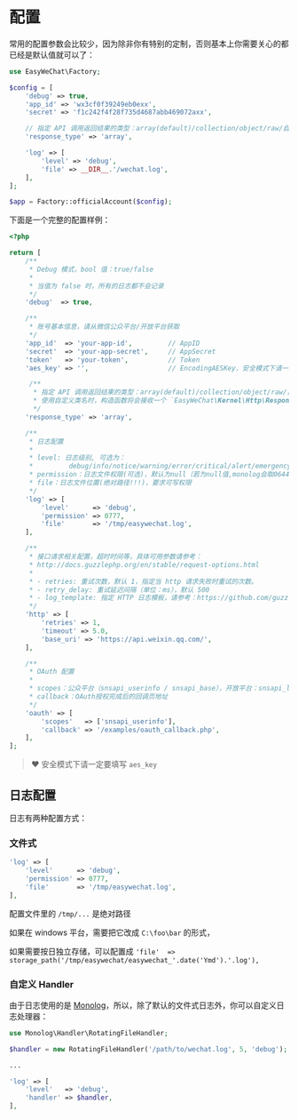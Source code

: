# 配置

常用的配置参数会比较少，因为除非你有特别的定制，否则基本上你需要关心的都已经是默认值就可以了：

```php
use EasyWeChat\Factory;

$config = [
    'debug' => true,
    'app_id' => 'wx3cf0f39249eb0exx',
    'secret' => 'f1c242f4f28f735d4687abb469072axx',

    // 指定 API 调用返回结果的类型：array(default)/collection/object/raw/自定义类名
    'response_type' => 'array',

    'log' => [
        'level' => 'debug',
        'file' => __DIR__.'/wechat.log',
    ],
];

$app = Factory::officialAccount($config);
```

下面是一个完整的配置样例：

```php
<?php

return [
    /**
     * Debug 模式，bool 值：true/false
     *
     * 当值为 false 时，所有的日志都不会记录
     */
    'debug'  => true,

    /**
     * 账号基本信息，请从微信公众平台/开放平台获取
     */
    'app_id'  => 'your-app-id',         // AppID
    'secret'  => 'your-app-secret',     // AppSecret
    'token'   => 'your-token',          // Token
    'aes_key' => '',                    // EncodingAESKey，安全模式下请一定要填写！！！

     /**
      * 指定 API 调用返回结果的类型：array(default)/collection/object/raw/自定义类名
      * 使用自定义类名时，构造函数将会接收一个 `EasyWeChat\Kernel\Http\Response` 实例
      */
    'response_type' => 'array',

    /**
     * 日志配置
     *
     * level: 日志级别, 可选为：
     *         debug/info/notice/warning/error/critical/alert/emergency
     * permission：日志文件权限(可选)，默认为null（若为null值,monolog会取0644）
     * file：日志文件位置(绝对路径!!!)，要求可写权限
     */
    'log' => [
        'level'      => 'debug',
        'permission' => 0777,
        'file'       => '/tmp/easywechat.log',
    ],

    /**
     * 接口请求相关配置，超时时间等，具体可用参数请参考：
     * http://docs.guzzlephp.org/en/stable/request-options.html
     *
     * - retries: 重试次数，默认 1，指定当 http 请求失败时重试的次数。
     * - retry_delay: 重试延迟间隔（单位：ms），默认 500
     * - log_template: 指定 HTTP 日志模板，请参考：https://github.com/guzzle/guzzle/blob/master/src/MessageFormatter.php
     */
    'http' => [
        'retries' => 1,
        'timeout' => 5.0,
        'base_uri' => 'https://api.weixin.qq.com/',
    ],

    /**
     * OAuth 配置
     *
     * scopes：公众平台（snsapi_userinfo / snsapi_base），开放平台：snsapi_login
     * callback：OAuth授权完成后的回调页地址
     */
    'oauth' => [
        'scopes'   => ['snsapi_userinfo'],
        'callback' => '/examples/oauth_callback.php',
    ],
];
```

> :heart: 安全模式下请一定要填写 `aes_key`

## 日志配置

日志有两种配置方式：

### 文件式

```php
'log' => [
    'level'      => 'debug',
    'permission' => 0777,
    'file'       => '/tmp/easywechat.log',
],
```

配置文件里的 `/tmp/...` 是绝对路径

如果在 windows 平台，需要把它改成 `C:\foo\bar` 的形式，

如果需要按日独立存储，可以配置成 `'file'  => storage_path('/tmp/easywechat/easywechat_'.date('Ymd').'.log'),`

### 自定义 Handler

由于日志使用的是 [Monolog](https://github.com/Seldaek/monolog)，所以，除了默认的文件式日志外，你可以自定义日志处理器：

```php
use Monolog\Handler\RotatingFileHandler;

$handler = new RotatingFileHandler('/path/to/wechat.log', 5, 'debug');

...

'log' => [
    'level'   => 'debug',
    'handler' => $handler,
],
```

